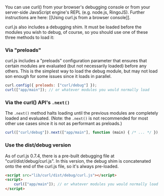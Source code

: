 You can use curl() from your browser's debugging console or from your server-side JavaScript engine's REPL (e.g. node.js, RingoJS).  Further instructions are here: [[Using curl.js from a browser console]].

curl.js also includes a debugging shim.  It must be loaded before the modules you wish to debug, of course, so you should use one of these three methods to load it:

### Via "preloads"

curl.js includes a "preloads" configuration parameter that ensures that certain modules are evaluated (but not necessarily loaded) before any others.  This is the simplest way to load the debug module, but may not load son enough for some issues since it loads in parallel.

```js
curl.config({ preloads: ["curl/debug"] });
curl(["app/main"]); // or whatever modules you would normally load
```

### Via the curl() API's `.next()`

The `.next()` method halts loading until the previous modules are completely loaded and evaluated.  (Note: the `.next()` is not recommended for most other use cases since it is not as performant as preloads.)

```js
curl(["curl/debug"]).next(["app/main"], function (main) { /* ... */ });
```

### Use the dist/debug version

As of curl.js 0.7.4, there is a pre-built debugging file at "curl/dist/debug/curl.js".  In this version, the debug shim is concatenated onto the end of the curl.js file, so it's always pre-loaded.

```html
<script src="lib/curl/dist/debug/curl.js"></script>
<script>
    curl(["app/main"]); // or whatever modules you would normally load
</script>
```
